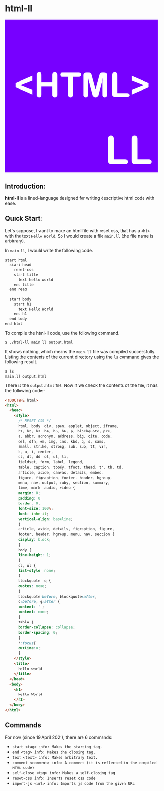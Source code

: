 # html-ll

![html-ll](https://github.com/vs-123/html-ll/blob/main/ll-html-icon.png)

## Introduction:
**html-ll** is a lined-language designed for writing descriptive html code with ease.

## Quick Start:
Let's suppose, I want to make an html file with reset css, that has a `<h1>` with the text `Hello World`.
So I would create a file `main.ll` (the file name is arbitrary).

In `main.ll`, I would write the following code.
```
start html
  start head
    reset-css
    start title
      text hello world
    end title
  end head
  
  start body
    start h1
      text Hello World
    end h1
  end body
end html
```
To compile the html-ll code, use the following command.
```
$ ./html-ll main.ll output.html
```
It shows nothing, which means the `main.ll` file was compiled successfully.
Listing the contents of the current directory using the `ls` command gives the following result.
```
$ ls
main.ll output.html
```
There is the `output.html` file.
Now if we check the contents of the file, it has the following code:-
```html
<!DOCTYPE html>
<html>
  <head>
    <style>
      /* RESET CSS */
      html, body, div, span, applet, object, iframe,
      h1, h2, h3, h4, h5, h6, p, blockquote, pre,
      a, abbr, acronym, address, big, cite, code,
      del, dfn, em, img, ins, kbd, q, s, samp,
      small, strike, strong, sub, sup, tt, var,
      b, u, i, center,
      dl, dt, dd, ol, ul, li,
      fieldset, form, label, legend,
      table, caption, tbody, tfoot, thead, tr, th, td,
      article, aside, canvas, details, embed,
      figure, figcaption, footer, header, hgroup,
      menu, nav, output, ruby, section, summary,
      time, mark, audio, video {
      margin: 0;
      padding: 0;
      border: 0;
      font-size: 100%;
      font: inherit;
      vertical-align: baseline;
      }
      article, aside, details, figcaption, figure,
      footer, header, hgroup, menu, nav, section {
      display: block;
      }
      body {
      line-height: 1;
      }
      ol, ul {
      list-style: none;
      }
      blockquote, q {
      quotes: none;
      }
      blockquote:before, blockquote:after,
      q:before, q:after {
      content: '';
      content: none;
      }
      table {
      border-collapse: collapse;
      border-spacing: 0;
      }
      *:focus{
      outline:0;
      }
    </style>
    <title>
      hello world
    </title>
  </head>
  <body>
    <h1>
      Hello World
    </h1>
  </body>
</html>
```

## Commands
For now (since 19 April 2021), there are 6 commands:
 - `start <tag> info: Makes the starting tag.`
 - `end <tag> info: Makes the closing tag.`
 - `text <text> info: Makes arbitrary text.`
 - `comment <comment> info: A comment (it is reflected in the compiled HTML code)`
 - `self-close <tag> info: Makes a self-closing tag`
 - `reset-css info: Inserts reset css code`
 - `import-js <url> info: Imports js code from the given URL`
